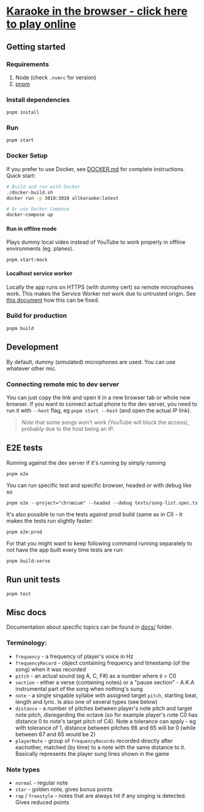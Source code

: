 # [Karaoke in the browser - click here to play online](https://allkaraoke.party/)

## Getting started

### Requirements

1. Node (check `.nvmrc` for version)
2. [pnpm](https://pnpm.io/)

### Install dependencies

```
pnpm install
```

### Run

```
pnpm start
```

### Docker Setup

If you prefer to use Docker, see [DOCKER.md](./DOCKER.md) for complete instructions. Quick start:

```bash
# Build and run with Docker
./docker-build.sh
docker run -p 3010:3010 allkaraoke:latest

# Or use Docker Compose
docker-compose up
```

#### Run in offline mode

Plays dummy local video instead of YouTube to work properly in offline environments (eg. planes).

```
pnpm start:mock
```

#### Localhost service worker

Locally the app runs on HTTPS (with dummy cert) so remote microphones work. This makes the Service Worker not
work due to untrusted origin. See [this document](config/crt/readme.md) how this can be fixed.

### Build for production

```
pnpm build
```

## Development

By default, dummy (simulated) microphones are used. You can use whatever other mic.

### Connecting remote mic to dev server

You can just copy the link and open it in a new browser tab or whole new browser. If you want to connect actual phone
to the dev server, you need to run it with `--host` flag, eg `pnpm start --host` (and open the actual IP link).

> _Note_ that some songs won't work (YouTube will block the access), probably due to the host being an IP.

## E2E tests

Running against the dev server if it's running by simply running

```
pnpm e2e
```

You can run specific test and specific browser, headed or with debug like so

```
pnpm e2e --project="chromium" --headed --debug tests/song-list.spec.ts
```

It's also possible to run the tests against prod build (same as in CI) - it makes the tests run slightly faster:

```
pnpm e2e:prod
```

For that you might want to keep following command running separately to not have the app built every time tests are run:

```
pnpm build:serve
```

## Run unit tests

```
pnpm test
```

## Misc docs

Documentation about specific topics can be found in [docs/](docs/) folder.

### Terminology:

- `frequency` - a frequency of player's voice in Hz
- `frequencyRecord` - object containing frequency and timestamp (of the song) when it was recorded
- `pitch` - an actual sound (eg A, C, F#) as a number where `0` = C0
- `section` - either a verse (containing notes) or a "pause section" - A.K.A instrumental part of the song when nothing's sung
- `note` - a single singable syllabe with assigned target `pitch`, starting beat, length and lyric. Is also one of several types (see below)
- `distance` - a number of pitches between player's note pitch and target note pitch, disregarding the octave (so for example player's note C0 has distance 0 to note's target pitch of C4). Note a tolerance can apply - eg with tolerance of 1, distance between pitches 66 and 65 will be 0 (while between 67 and 65 would be 2)
- `playerNote` - group of `frequencyRecords` recorded directly after eachother, matched (by time) to a note with the same distance to it. Basically represents the player sung lines shown in the game

### Note types

- `normal` - regular note
- `star` - golden note, gives bonus points
- `rap` / `freestyle` - notes that are always hit if any singing is detected. Gives reduced points
